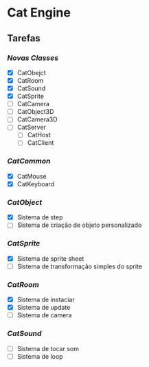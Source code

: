# Cat Engine

## Tarefas

### *Novas Classes*

- [X] CatObejct
- [X] CatRoom
- [X] CatSound
- [X] CatSprite
- [ ] CatCamera
- [ ] CatObject3D
- [ ] CatCamera3D
- [ ] CatServer
  - [ ] CatHost
  - [ ] CatClient

### *CatCommon*

- [X] CatMouse
- [X] CatKeyboard

### *CatObject*

- [X] Sistema de step
- [ ] Sistema de criação de objeto personalizado

### *CatSprite*

- [X] Sistema de sprite sheet
- [ ] Sistema de transformação simples do sprite

### *CatRoom*

- [X] Sistema de instaciar
- [X] Sistema de update
- [ ] Sistema de camera

### *CatSound*

- [ ] Sistema de tocar som
- [ ] Sistema de loop
